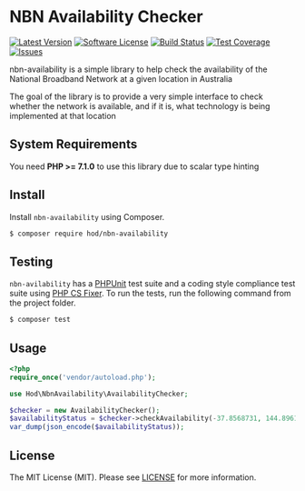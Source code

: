 NBN Availability Checker
========================

[![Latest Version](https://img.shields.io/packagist/v/hod/nbn-availability.svg?style=flat-square)](https://packagist.org/packages/hod/nbn-availability)
[![Software License](https://img.shields.io/badge/license-MIT-brightgreen.svg?style=flat-square)](LICENSE.md)
[![Build Status](https://img.shields.io/travis/houseofdross/nbn-availability/master.svg?style=flat-square)](https://travis-ci.org/houseofdross/nbn-availability)
[![Test Coverage](https://img.shields.io/codeclimate/coverage/github/houseofdross/nbn-availability.svg?style=flat-square)](https://codeclimate.com/github/houseofdross/nbn-availability/test_coverage)
[![Issues](https://img.shields.io/github/issues/houseofdross/nbn-availability/total.svg?style=flat-square)](https://github.com/houseofdross/nbn-availability/issues)

nbn-availability is a simple library to help check the availability
of the National Broadband Network at a given location in Australia

The goal of the library is to provide a very simple interface to check
whether the network is available, and if it is, what technology is being
implemented at that location

System Requirements
-------------------

You need **PHP >= 7.1.0** to use this library due to scalar type hinting

Install
-------

Install `nbn-availability` using Composer.

``` bash
$ composer require hod/nbn-availability
```

Testing
-------

`nbn-avilability` has a [PHPUnit](https://phpunit.de) test suite and a coding 
style compliance test suite using [PHP CS Fixer](http://cs.sensiolabs.org/). 
To run the tests, run the following command from the project folder.

``` bash
$ composer test
```

Usage
-----

``` php
<?php
require_once('vendor/autoload.php');

use Hod\NbnAvailability\AvailabilityChecker;

$checker = new AvailabilityChecker();
$availabilityStatus = $checker->checkAvailability(-37.8568731, 144.8961339);
var_dump(json_encode($availabilityStatus));
```

License
-------

The MIT License (MIT). Please see [LICENSE](LICENSE) for more information.
